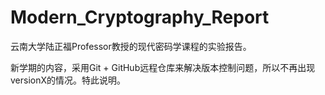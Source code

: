 # Modern_Cryptography_Report
云南大学陆正福Professor教授的现代密码学课程的实验报告。

新学期的内容，采用Git + GitHub远程仓库来解决版本控制问题，所以不再出现versionX的情况。特此说明。
